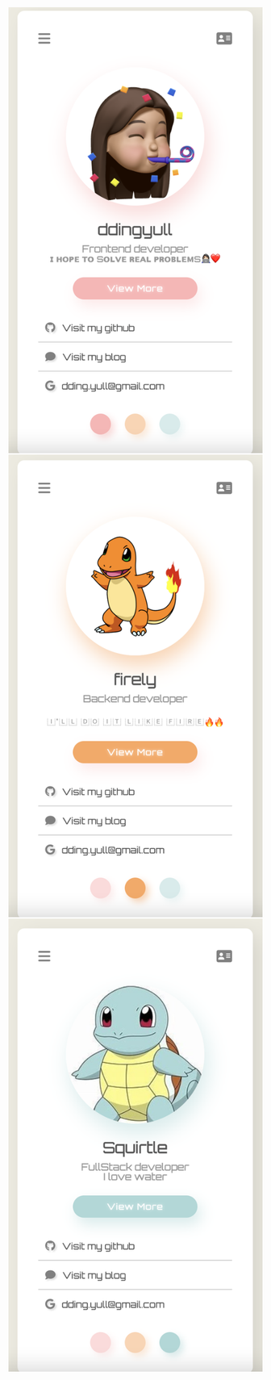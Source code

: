 ![member1.png](./img/member1.png)
![member2.png](./img/member2.png)
![member3.png](./img/member3.png)
